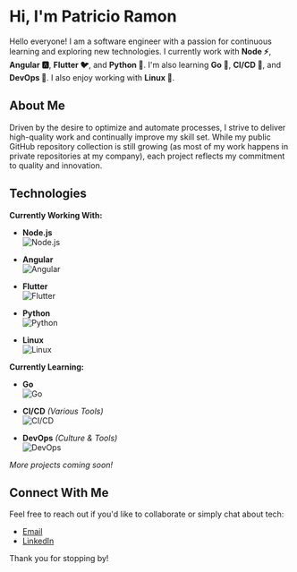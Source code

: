 # Hi, I'm Patricio Ramon

Hello everyone! I am a software engineer with a passion for continuous learning and exploring new technologies. I currently work with **Node ⚡**, **Angular 🅰️**, **Flutter 🐦**, and **Python 🐍**. I'm also learning **Go 🐹**, **CI/CD 🔄**, and **DevOps 🚀**. I also enjoy working with **Linux 🐧**.

## About Me

Driven by the desire to optimize and automate processes, I strive to deliver high-quality work and continually improve my skill set. While my public GitHub repository collection is still growing (as most of my work happens in private repositories at my company), each project reflects my commitment to quality and innovation.

## Technologies

**Currently Working With:**

- **Node.js**  
  ![Node.js](https://img.shields.io/badge/Node.js-43853D?style=flat&logo=node.js&logoColor=white)
  
- **Angular**  
  ![Angular](https://img.shields.io/badge/Angular-DD0031?style=flat&logo=angular&logoColor=white)
  
- **Flutter**  
  ![Flutter](https://img.shields.io/badge/Flutter-02569B?style=flat&logo=flutter&logoColor=white)
  
- **Python**  
  ![Python](https://img.shields.io/badge/Python-3776AB?style=flat&logo=python&logoColor=white)
  
- **Linux**  
  ![Linux](https://img.shields.io/badge/Linux-FCC624?style=flat&logo=linux&logoColor=black)

**Currently Learning:**

- **Go**  
  ![Go](https://img.shields.io/badge/Go-00ADD8?style=flat&logo=go&logoColor=white)
  
- **CI/CD** *(Various Tools)*  
  ![CI/CD](https://img.shields.io/badge/CI%2FCD-E34F26?style=flat&logo=jenkins&logoColor=white)
  
- **DevOps** *(Culture & Tools)*  
  ![DevOps](https://img.shields.io/badge/DevOps-2C3E50?style=flat&logo=docker&logoColor=white)

*More projects coming soon!*

## Connect With Me

Feel free to reach out if you'd like to collaborate or simply chat about tech:
- [Email](mailto:patriciorn67@gmail.com)
- [LinkedIn](https://www.linkedin.com/in/patricioramón)

Thank you for stopping by!


<!--
**Patoal100/Patoal100** is a ✨ _special_ ✨ repository because its `README.md` (this file) appears on your GitHub profile.

Here are some ideas to get you started:

- 🔭 I’m currently working on ...
- 🌱 I’m currently learning ...
- 👯 I’m looking to collaborate on ...
- 🤔 I’m looking for help with ...
- 💬 Ask me about ...
- 📫 How to reach me: ...
- 😄 Pronouns: ...
- ⚡ Fun fact: ...
-->
